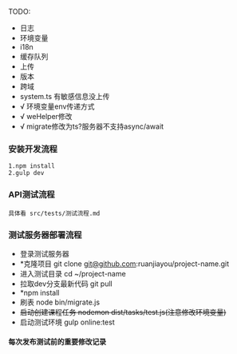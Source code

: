 TODO:
- 日志
- 环境变量
- i18n
- 缓存队列
- 上传
- 版本
- 跨域
- system.ts 有敏感信息没上传
- √ 环境变量env传递方式
- √ weHelper修改
- √ migrate修改为ts?服务器不支持async/await
### 安装开发流程
```
1.npm install
2.gulp dev
```
### API测试流程
```
具体看 src/tests/测试流程.md
```
### 测试服务器部署流程
- 登录测试服务器 
- *克隆项目 git clone git@github.com:ruanjiayou/project-name.git
- 进入测试目录 cd ~/project-name
- 拉取dev分支最新代码 git pull
- *npm install
- 刷表 node bin/migrate.js
- ~~启动创建课程任务 nodemon dist/tasks/test.js(注意修改环境变量)~~
- 启动测试环境 gulp online:test
#### 每次发布测试前的重要修改记录
```

```